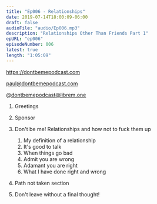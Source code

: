 ```yaml
---
title: "Ep006 - Relationships"
date: 2019-07-14T18:00:09-06:00
draft: false
audioFile: "audio/Ep006.mp3"
description: "Relationships Other Than Friends Part 1"
epURL: "ep006"
episodeNumber: 006
latest: true
length: "1:05:09"
---
```


https://dontbemepodcast.com

paul@dontbemepodcast.com

@dontbemepodcast@librem.one

1. Greetings

1. Sponsor
1. Don't be me! Relationships and how not to fuck them up
    1. My definition of a relationship
    2. It's good to talk
    3. When things go bad
    4. Admit you are wrong
    5. Adamant you are right
    6. What I have done right and wrong
1. Path not taken section
1. Don't leave without a final thought!